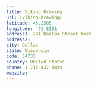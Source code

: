 ```yaml
---
title: Viking Brewing
url: /viking-brewing/
latitude: 45.2585
longitude: -91.8181
address1: 234 Dallas Street West
address2: 
city: Dallas
state: Wisconsin
code: 54733
country: United States
phone: 1-715-837-1824
website: 
---
```


